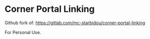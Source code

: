 # Corner Portal Linking

Github fork of: https://gitlab.com/mc-starbidou/corner-portal-linking

For Personal Use.
